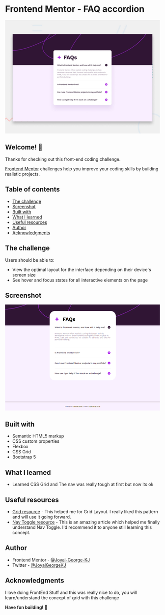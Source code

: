 # Frontend Mentor - FAQ accordion

![Design preview for the FAQ accordion coding challenge](./design/desktop-preview.jpg)

## Welcome! 👋

Thanks for checking out this front-end coding challenge.

[Frontend Mentor](https://www.frontendmentor.io) challenges help you improve your coding skills by building realistic projects.

## Table of contents
- [The challenge](#the-challenge)
- [Screenshot](#screenshot)
- [Built with](#built-with)
- [What I learned](#what-i-learned)
- [Useful resources](#useful-resources)
- [Author](#author)
- [Acknowledgments](#acknowledgments)


## The challenge

Users should be able to:

- View the optimal layout for the interface depending on their device's screen size
- See hover and focus states for all interactive elements on the page

## Screenshot

![](./assets/images/Screenshot.png)

## Built with

- Semantic HTML5 markup
- CSS custom properties
- Flexbox
- CSS Grid
- Bootstrap 5

## What I learned

 - Learned CSS Grid and The nav was really tough at first but now its ok

## Useful resources

- [Grid resource](https://youtu.be/rg7Fvvl3taU?si=FnAVufIlk8qFUb8L) - This helped me for Grid Layout. I really liked this pattern and will use it going forward.
- [Nav Toggle resource](https://youtu.be/HbBMp6yUXO0?si=HIpN-pzihg4RP0Zk) - This is an amazing article which helped me finally understand Nav Toggle. I'd recommend it to anyone still learning this concept.

## Author

- Frontend Mentor - [@Joyal-George-KJ](https://www.frontendmentor.io/profile/Joyal-George-KJ)
- Twitter - [@JoyalGeorgeKJ](https://www.twitter.com/JoyalGeorgeKJ)

## Acknowledgments

I love doing FrontEnd Stuff and this was really nice to do, you will learn/understand the concept of grid with this challenge

**Have fun building!** 🚀
